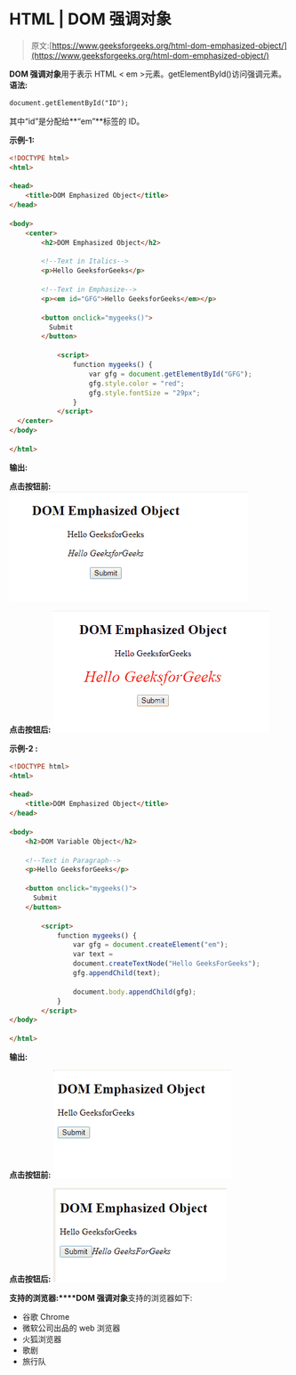 # HTML | DOM 强调对象

> 原文:[https://www.geeksforgeeks.org/html-dom-emphasized-object/](https://www.geeksforgeeks.org/html-dom-emphasized-object/)

**DOM 强调对象**用于表示 HTML < em >元素。getElementById()访问强调元素。
**语法:**

```html
document.getElementById("ID");
```

其中“id”是分配给**“em”**标签的 ID。

**示例-1:**

```html
<!DOCTYPE html>
<html>

<head>
    <title>DOM Emphasized Object</title>
</head>

<body>
    <center>
        <h2>DOM Emphasized Object</h2>

        <!--Text in Italics-->
        <p>Hello GeeksforGeeks</p>

        <!--Text in Emphasize-->
        <p><em id="GFG">Hello GeeksforGeeks</em></p>

        <button onclick="mygeeks()">
          Submit
        </button>

            <script>
                function mygeeks() {
                    var gfg = document.getElementById("GFG");
                    gfg.style.color = "red";
                    gfg.style.fontSize = "29px";
                }
            </script>
  </center>
</body>

</html>
```

**输出:**

**点击按钮前:**
![](img/227fe80416961770118eed0338bec26f.png)

**点击按钮后:**
![](img/47376b2bc1849309115082aa89d4a93a.png)

**示例-2 :**

```html
<!DOCTYPE html>
<html>

<head>
    <title>DOM Emphasized Object</title>
</head>

<body>
    <h2>DOM Variable Object</h2>

    <!--Text in Paragraph-->
    <p>Hello GeeksforGeeks</p>

    <button onclick="mygeeks()">
      Submit
    </button>

        <script>
            function mygeeks() {
                var gfg = document.createElement("em");
                var text = 
                document.createTextNode("Hello GeeksForGeeks");
                gfg.appendChild(text);

                document.body.appendChild(gfg);
            }
        </script>
</body>

</html>
```

**输出:**

**点击按钮前:**
![](img/1f1e689f0f13138148e0ceda11577bbc.png)

**点击按钮后:**
![](img/28e782aaf7770aca8f3d29a4fd5a63b9.png)

**支持的浏览器:****DOM 强调对象**支持的浏览器如下:

*   谷歌 Chrome
*   微软公司出品的 web 浏览器
*   火狐浏览器
*   歌剧
*   旅行队